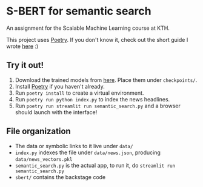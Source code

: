 # S-BERT for semantic search

An assignment for the Scalable Machine Learning course at KTH.

This project uses [Poetry](https://python-poetry.org/). If you don't know it, check out the short guide I wrote [here](https://github.com/malyvsen/instructions/blob/main/poetry.md) :)

## Try it out!

1. Download the trained models from [here](https://drive.google.com/file/d/1MYX2Ud4rRGskr2poUeAkf1nYCFe_wwo3/view). Place them under `checkpoints/`.
1. Install [Poetry](https://python-poetry.org/) if you haven't already.
1. Run `poetry install` to create a virtual environment.
1. Run `poetry run python index.py` to index the news headlines.
1. Run `poetry run streamlit run semantic_search.py` and a browser should launch with the interface!

## File organization

- The data or symbolic links to it live under `data/`
- `index.py` indexes the file under `data/news.json`, producing `data/news_vectors.pkl`
- `semantic_search.py` is the actual app, to run it, do `streamlit run semantic_search.py`
- `sbert/` contains the backstage code

